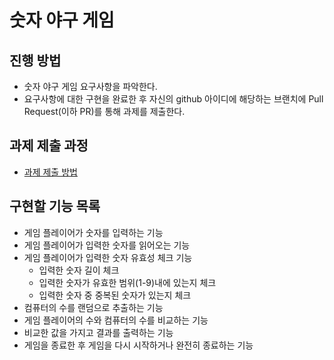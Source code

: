 # 숫자 야구 게임
## 진행 방법
* 숫자 야구 게임 요구사항을 파악한다.
* 요구사항에 대한 구현을 완료한 후 자신의 github 아이디에 해당하는 브랜치에 Pull Request(이하 PR)를 통해 과제를 제출한다.

## 과제 제출 과정
* [과제 제출 방법](https://github.com/next-step/nextstep-docs/tree/master/precourse)

## 구현할 기능 목록
* 게임 플레이어가 숫자를 입력하는 기능
* 게임 플레이어가 입력한 숫자를 읽어오는 기능
* 게임 플레이어가 입력한 숫자 유효성 체크 기능
    * 입력한 숫자 길이 체크
    * 입력한 숫자가 유효한 범위(1-9)내에 있는지 체크
    * 입력한 숫자 중 중복된 숫자가 있는지 체크
* 컴퓨터의 수를 랜덤으로 추출하는 기능
* 게임 플레이어의 수와 컴퓨터의 수를 비교하는 기능
* 비교한 값을 가지고 결과를 출력하는 기능
* 게임을 종료한 후 게임을 다시 시작하거나 완전히 종료하는 기능

